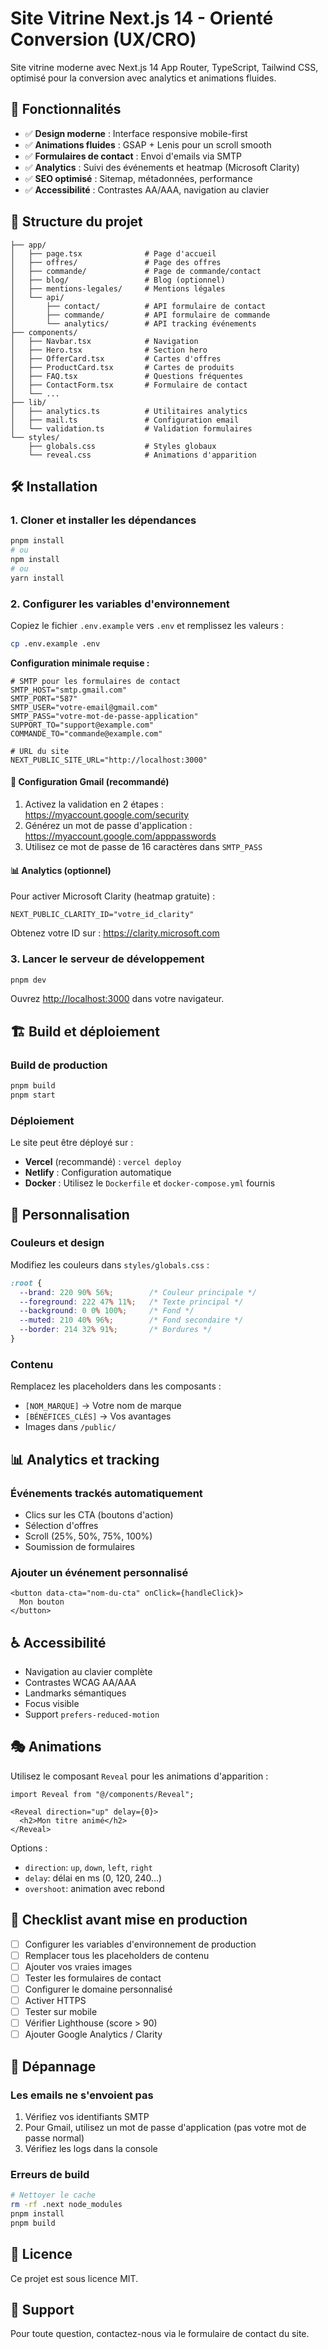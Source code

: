 # Site Vitrine Next.js 14 - Orienté Conversion (UX/CRO)

Site vitrine moderne avec Next.js 14 App Router, TypeScript, Tailwind CSS, optimisé pour la conversion avec analytics et animations fluides.

## 🚀 Fonctionnalités

- ✅ **Design moderne** : Interface responsive mobile-first
- ✅ **Animations fluides** : GSAP + Lenis pour un scroll smooth
- ✅ **Formulaires de contact** : Envoi d'emails via SMTP
- ✅ **Analytics** : Suivi des événements et heatmap (Microsoft Clarity)
- ✅ **SEO optimisé** : Sitemap, métadonnées, performance
- ✅ **Accessibilité** : Contrastes AA/AAA, navigation au clavier

## 📁 Structure du projet

```
├── app/
│   ├── page.tsx              # Page d'accueil
│   ├── offres/               # Page des offres
│   ├── commande/             # Page de commande/contact
│   ├── blog/                 # Blog (optionnel)
│   ├── mentions-legales/     # Mentions légales
│   └── api/
│       ├── contact/          # API formulaire de contact
│       ├── commande/         # API formulaire de commande
│       └── analytics/        # API tracking événements
├── components/
│   ├── Navbar.tsx            # Navigation
│   ├── Hero.tsx              # Section hero
│   ├── OfferCard.tsx         # Cartes d'offres
│   ├── ProductCard.tsx       # Cartes de produits
│   ├── FAQ.tsx               # Questions fréquentes
│   ├── ContactForm.tsx       # Formulaire de contact
│   └── ...
├── lib/
│   ├── analytics.ts          # Utilitaires analytics
│   ├── mail.ts               # Configuration email
│   └── validation.ts         # Validation formulaires
└── styles/
    ├── globals.css           # Styles globaux
    └── reveal.css            # Animations d'apparition
```

## 🛠️ Installation

### 1. Cloner et installer les dépendances

```bash
pnpm install
# ou
npm install
# ou
yarn install
```

### 2. Configurer les variables d'environnement

Copiez le fichier `.env.example` vers `.env` et remplissez les valeurs :

```bash
cp .env.example .env
```

**Configuration minimale requise :**

```env
# SMTP pour les formulaires de contact
SMTP_HOST="smtp.gmail.com"
SMTP_PORT="587"
SMTP_USER="votre-email@gmail.com"
SMTP_PASS="votre-mot-de-passe-application"
SUPPORT_TO="support@example.com"
COMMANDE_TO="commande@example.com"

# URL du site
NEXT_PUBLIC_SITE_URL="http://localhost:3000"
```

#### 📧 Configuration Gmail (recommandé)

1. Activez la validation en 2 étapes : https://myaccount.google.com/security
2. Générez un mot de passe d'application : https://myaccount.google.com/apppasswords
3. Utilisez ce mot de passe de 16 caractères dans `SMTP_PASS`

#### 📊 Analytics (optionnel)

Pour activer Microsoft Clarity (heatmap gratuite) :

```env
NEXT_PUBLIC_CLARITY_ID="votre_id_clarity"
```

Obtenez votre ID sur : https://clarity.microsoft.com

### 3. Lancer le serveur de développement

```bash
pnpm dev
```

Ouvrez [http://localhost:3000](http://localhost:3000) dans votre navigateur.

## 🏗️ Build et déploiement

### Build de production

```bash
pnpm build
pnpm start
```

### Déploiement

Le site peut être déployé sur :
- **Vercel** (recommandé) : `vercel deploy`
- **Netlify** : Configuration automatique
- **Docker** : Utilisez le `Dockerfile` et `docker-compose.yml` fournis

## 🎨 Personnalisation

### Couleurs et design

Modifiez les couleurs dans `styles/globals.css` :

```css
:root {
  --brand: 220 90% 56%;        /* Couleur principale */
  --foreground: 222 47% 11%;   /* Texte principal */
  --background: 0 0% 100%;     /* Fond */
  --muted: 210 40% 96%;        /* Fond secondaire */
  --border: 214 32% 91%;       /* Bordures */
}
```

### Contenu

Remplacez les placeholders dans les composants :
- `[NOM_MARQUE]` → Votre nom de marque
- `[BÉNÉFICES_CLÉS]` → Vos avantages
- Images dans `/public/`

## 📊 Analytics et tracking

### Événements trackés automatiquement

- Clics sur les CTA (boutons d'action)
- Sélection d'offres
- Scroll (25%, 50%, 75%, 100%)
- Soumission de formulaires

### Ajouter un événement personnalisé

```tsx
<button data-cta="nom-du-cta" onClick={handleClick}>
  Mon bouton
</button>
```

## ♿ Accessibilité

- Navigation au clavier complète
- Contrastes WCAG AA/AAA
- Landmarks sémantiques
- Focus visible
- Support `prefers-reduced-motion`

## 🎭 Animations

Utilisez le composant `Reveal` pour les animations d'apparition :

```tsx
import Reveal from "@/components/Reveal";

<Reveal direction="up" delay={0}>
  <h2>Mon titre animé</h2>
</Reveal>
```

Options :
- `direction`: `up`, `down`, `left`, `right`
- `delay`: délai en ms (0, 120, 240...)
- `overshoot`: animation avec rebond

## 📝 Checklist avant mise en production

- [ ] Configurer les variables d'environnement de production
- [ ] Remplacer tous les placeholders de contenu
- [ ] Ajouter vos vraies images
- [ ] Tester les formulaires de contact
- [ ] Configurer le domaine personnalisé
- [ ] Activer HTTPS
- [ ] Tester sur mobile
- [ ] Vérifier Lighthouse (score > 90)
- [ ] Ajouter Google Analytics / Clarity

## 🐛 Dépannage

### Les emails ne s'envoient pas

1. Vérifiez vos identifiants SMTP
2. Pour Gmail, utilisez un mot de passe d'application (pas votre mot de passe normal)
3. Vérifiez les logs dans la console

### Erreurs de build

```bash
# Nettoyer le cache
rm -rf .next node_modules
pnpm install
pnpm build
```

## 📄 Licence

Ce projet est sous licence MIT.

## 🤝 Support

Pour toute question, contactez-nous via le formulaire de contact du site.
